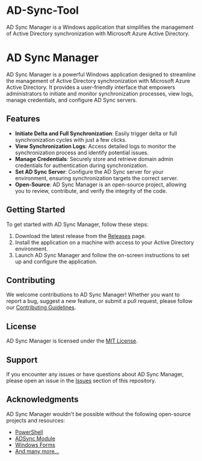 # AD-Sync-Tool
AD Sync Manager is a Windows application that simplifies the management of Active Directory synchronization with Microsoft Azure Active Directory.

# AD Sync Manager

AD Sync Manager is a powerful Windows application designed to streamline the management of Active Directory synchronization with Microsoft Azure Active Directory. It provides a user-friendly interface that empowers administrators to initiate and monitor synchronization processes, view logs, manage credentials, and configure AD Sync servers.

## Features

- **Initiate Delta and Full Synchronization**: Easily trigger delta or full synchronization cycles with just a few clicks.
- **View Synchronization Logs**: Access detailed logs to monitor the synchronization process and identify potential issues.
- **Manage Credentials**: Securely store and retrieve domain admin credentials for authentication during synchronization.
- **Set AD Sync Server**: Configure the AD Sync server for your environment, ensuring synchronization targets the correct server.
- **Open-Source**: AD Sync Manager is an open-source project, allowing you to review, contribute, and verify the integrity of the code.

## Getting Started

To get started with AD Sync Manager, follow these steps:

1. Download the latest release from the [Releases](https://github.com/yourusername/AD-Sync-Manager/releases) page.
2. Install the application on a machine with access to your Active Directory environment.
3. Launch AD Sync Manager and follow the on-screen instructions to set up and configure the application.

## Contributing

We welcome contributions to AD Sync Manager! Whether you want to report a bug, suggest a new feature, or submit a pull request, please follow our [Contributing Guidelines](CONTRIBUTING.md).

## License

AD Sync Manager is licensed under the [MIT License](LICENSE).

## Support

If you encounter any issues or have questions about AD Sync Manager, please open an issue in the [Issues](https://github.com/yourusername/AD-Sync-Manager/issues) section of this repository.

## Acknowledgments

AD Sync Manager wouldn't be possible without the following open-source projects and resources:

- [PowerShell](https://github.com/PowerShell/PowerShell)
- [ADSync Module](https://docs.microsoft.com/en-us/windows-server/identity/install-adsync/install-adsync-cycle)
- [Windows Forms](https://docs.microsoft.com/en-us/dotnet/desktop/winforms/?view=netdesktop-6.0)
- [And many more...](ACKNOWLEDGMENTS.md)
